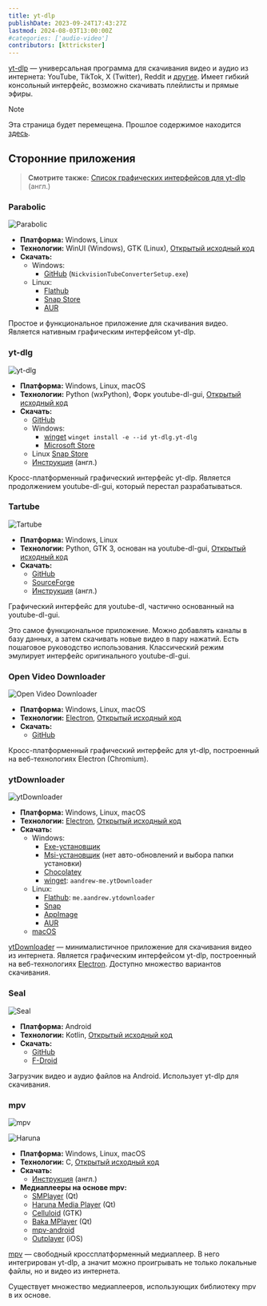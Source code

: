 ```yaml
---
title: yt-dlp
publishDate: 2023-09-24T17:43:27Z
lastmod: 2024-08-03T13:00:00Z
#categories: ['audio-video']
contributors: [kttrickster]
---
```


[yt-dlp](https://github.com/yt-dlp/yt-dlp#readme) — универсальная программа для
скачивания видео и аудио из интернета: YouTube, TikTok, X (Twitter), Reddit и
[другие](https://github.com/yt-dlp/yt-dlp/blob/master/supportedsites.md). Имеет
гибкий консольный интерфейс, возможно скачивать плейлисты и прямые эфиры.

<!--more-->

> [!note]
> Эта страница будет перемещена. Прошлое содержимое находится
[здесь](/software/yt-dlp).

## Сторонние приложения

> **Смотрите также:**
[Список графических интерфейсов для yt-dlp](https://old.reddit.com/r/youtubedl/wiki/info-guis)
(англ.)

### Parabolic

![Parabolic](/media/yt-dlp_parabolic.webp)

- **Платформа:** Windows, Linux
- **Технологии:** WinUI (Windows), GTK (Linux),
[Открытый исходный код](https://github.com/NickvisionApps/Parabolic)
- **Скачать:**
    - Windows:
        - [GitHub](https://github.com/NickvisionApps/Parabolic/releases/latest)
        (`NickvisionTubeConverterSetup.exe`)
    - Linux:
        - [Flathub](https://flathub.org/apps/org.nickvision.tubeconverter)
        - [Snap Store](https://snapcraft.io/tube-converter)
        - [AUR](https://aur.archlinux.org/packages/parabolic)

Простое и функциональное приложение для скачивания видео. Является нативным
графическим интерфейсом yt-dlp.

### yt-dlg

![yt-dlg](/media/yt-dlp_yt-dlg.webp)

- **Платформа:** Windows, Linux, macOS
- **Технологии:** Python (wxPython), Форк youtube-dl-gui,
[Открытый исходный код](https://github.com/oleksis/youtube-dl-gui)
- **Скачать:**
    - [GitHub](https://github.com/oleksis/youtube-dl-gui/releases/latest)
    - Windows:
        - [winget](/wiki/winget) `winget install -e --id yt-dlg.yt-dlg`
        - [Microsoft Store](https://apps.microsoft.com/store/detail/ytdlg/XP9CCFSWS911F5)
    - Linux [Snap Store](https://snapcraft.io/yt-dlg)
    - [Инструкция](https://github.com/oleksis/youtube-dl-gui#installation)
    (англ.)

Кросс-платформенный графический интерфейс yt-dlp. Является продолжением
youtube-dl-gui, который перестал разрабатываться.

### Tartube

![Tartube](/media/yt-dlp_tartube.webp)

- **Платформа:** Windows, Linux
- **Технологии:** Python, GTK 3, основан на youtube-dl-gui,
[Открытый исходный код](https://github.com/axcore/tartube)
- **Скачать:**
    - [GitHub](https://github.com/axcore/tartube/releases/latest)
    - [SourceForge](https://sourceforge.net/projects/tartube)
    - [Инструкция](https://github.com/axcore/tartube#3-downloads)
    (англ.)

Графический интерфейс для youtube-dl, частично основанный на youtube-dl-gui.

Это самое функциональное приложение. Можно добавлять каналы в базу данных, а
затем скачивать новые видео в пару нажатий. Есть пошаговое руководство
использования. Классический режим эмулирует интерфейс оригинального
youtube-dl-gui.

### Open Video Downloader

![Open Video Downloader](/media/yt-dlp_open_video_downloader.webp)

- **Платформа:** Windows, Linux, macOS
- **Технологии:** [Electron](/wiki/browsers#electron),
[Открытый исходный код](https://github.com/StefanLobbenmeier/youtube-dl-gui)
- **Скачать:**
    - [GitHub](https://github.com/StefanLobbenmeier/youtube-dl-gui/releases/latest)

Кросс-платформенный графический интерфейс для yt-dlp, построенный на
веб-технологиях Electron (Chromium).

### ytDownloader

![ytDownloader](/media/yt-dlp_ytdownloader.webp)

- **Платформа:** Windows, Linux, macOS
- **Технологии:** [Electron](/wiki/browsers#electron),
[Открытый исходный код](https://github.com/aandrew-me/ytdownloader)
- **Скачать:**
    - Windows:
        - [Exe-установщик](https://github.com/aandrew-me/ytDownloader/releases/latest/download/YTDownloader_Win.exe)
        - [Msi-установщик](https://github.com/aandrew-me/ytDownloader/releases/latest/download/YTDownloader_Win.msi)
        (нет авто-обновлений и выбора папки установки)
        - [Chocolatey](https://community.chocolatey.org/packages/ytdownloader)
        - [winget](/wiki/winget): `aandrew-me.ytDownloader`
    - Linux:
        - [Flathub](https://flathub.org/apps/details/me.aandrew.ytdownloader):
        `me.aandrew.ytdownloader`
        - [Snap](https://snapcraft.io/ytdownloader)
        - [AppImage](https://github.com/aandrew-me/ytDownloader/releases/latest/download/YTDownloader_Linux.AppImage)
        - [AUR](https://aur.archlinux.org/packages/ytdownloader-gui)
    - [macOS](https://github.com/aandrew-me/ytDownloader/releases/latest/download/YTDownloader_Mac.dmg)

[ytDownloader](https://ytdn.netlify.app) — минималистичное приложение для
скачивания видео из интернета. Является графическим интерфейсом yt-dlp,
построенный на веб-технологиях [Electron](/wiki/browsers#electron). Доступно
множество вариантов скачивания.

### Seal

![Seal](/media/yt-dlp_seal.webp)

- **Платформа:** Android
- **Технологии:** Kotlin,
[Открытый исходный код](https://github.com/JunkFood02/Seal)
- **Скачать:**
    - [GitHub](https://github.com/JunkFood02/Seal/releases/latest)
    - [F-Droid](https://f-droid.org/packages/com.junkfood.seal)

Загрузчик видео и аудио файлов на Android. Использует yt-dlp для скачивания.

### mpv

![mpv](/media/yt-dlp_mpv.webp)

![Haruna](/media/yt-dlp_haruna.webp)

- **Платформа:** Windows, Linux, macOS
- **Технологии:** C, [Открытый исходный код](https://github.com/mpv-player/mpv)
- **Скачать:**
    - [Инструкция](https://mpv.io/installation) (англ.)
- **Медиаплееры на основе mpv:**
    - [SMPlayer](https://www.smplayer.info) (Qt)
    - [Haruna Media Player](https://haruna.kde.org) (Qt)
    - [Celluloid](https://celluloid-player.github.io) (GTK)
    - [Baka MPlayer](https://github.com/u8sand/Baka-MPlayer) (Qt)
    - [mpv-android](https://github.com/mpv-android/mpv-android)
    - [Outplayer](https://apps.apple.com/app/outplayer/id1449923287) (iOS)

[mpv](https://mpv.io) — свободный кроссплатформенный медиаплеер. В него
интегрирован yt-dlp, а значит можно проигрывать не только локальные файлы, но и
видео из интернета.

Существует множество медиаплееров, использующих библиотеку mpv в их основе.
